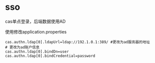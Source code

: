 # sso
cas单点登录，后端数据使用AD

使用修改application.properties
```
cas.authn.ldap[0].ldapUrl=ldap://192.1.0.1:389/ #更改为ad服务器的地址
# 更改为ad账户信息
cas.authn.ldap[0].bindDn=user
cas.authn.ldap[0].bindCredential=password
```

